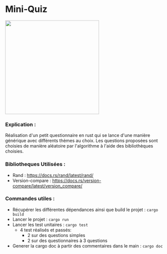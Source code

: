 # Mini-Quiz

<img src="https://rustacean.net/assets/rustacean-flat-happy.png" width="300px">

### Explication :
Réalisation d'un petit questionnaire en rust qui se lance d'une manière générique avec différents thèmes au choix.
Les questions proposées sont choisies de manière aléatoire par l'algorithme à l'aide des bibliothèques choisies.

### Bibliotheques Utilisées : 

- Rand : https://docs.rs/rand/latest/rand/
- Version-compare : https://docs.rs/version-compare/latest/version_compare/

### Commandes utiles : 

- Récupérer les différentes dépendances ainsi que build le projet : ```cargo build```
- Lancer le projet : ```cargo run```
- Lancer les test unitaires : ```cargo test```
     - 4 test réalisés et passés:
        - 2 sur des questions simples
        - 2 sur des questionnaires à 3 questions
- Generer la cargo doc à partir des commentaires dans le main : ```cargo doc```

